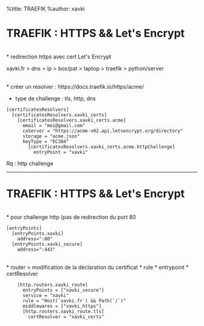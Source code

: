 %title: TRAEFIK
%author: xavki


# TRAEFIK : HTTPS && Let's Encrypt


<br>
* redirection https avec cert Let's Encrypt

xavki.fr > dns > ip > box/pat > laptop > traefik > python/server

<br>
* créer un resolver : https://docs.traefik.io/https/acme/

* type de challenge : tls, http, dns

```
[certificatesResolvers]
  [certificatesResolvers.xavki_certs]
    [certificatesResolvers.xavki_certs.acme]
      email = "moi@gmail.com"
      caServer = "https://acme-v02.api.letsencrypt.org/directory"
      storage = "acme.json"
      keyType = "EC384"
        [certificatesResolvers.xavki_certs.acme.httpChallenge]
          entryPoint = "xavki"
```

Rq : http challenge

-----------------------------------------------------------------------------

# TRAEFIK : HTTPS && Let's Encrypt

<br>
* pour challenge http (pas de redirection du port 80

```
[entryPoints]
  [entryPoints.xavki]
    address=":80"
  [entryPoints.xavki_secure]
    address=":443"
```

<br>
* router > modification de la déclaration du certificat
		* rule
		* entrypoint
		* certResolver

```
    [http.routers.xavki_route]
      entryPoints = ["xavki_secure"]
      service = "xavki"
      rule = "Host(`xavki.fr`) && Path(`/`)"
      middlewares = ["xavki_https"]
      [http.routers.xavki_route.tls]
        certResolver = "xavki_certs"
```
